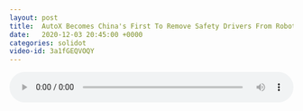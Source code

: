 ```yaml
---
layout: post
title:  AutoX Becomes China's First To Remove Safety Drivers From Robotaxis
date:   2020-12-03 20:45:00 +0000
categories: solidot
video-id: 3a1fGEQVOQY
---
```


<audio src="/assets/6ecbe983773eea9fe51ca0caa48f30ac.mp3" style="width: 100%;" controls></audio>

